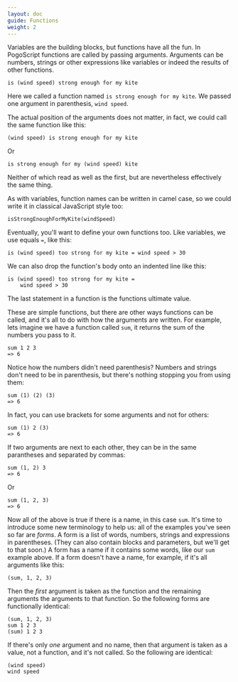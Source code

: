 ```yaml
---
layout: doc
guide: Functions
weight: 2
---
```


Variables are the building blocks, but functions have all the fun. In PogoScript functions are called by passing arguments. Arguments can be numbers, strings or other expressions like variables or indeed the results of other functions.

    is (wind speed) strong enough for my kite

Here we called a function named `is strong enough for my kite`. We passed one argument in parenthesis, `wind speed`.

The actual position of the arguments does not matter, in fact, we could call the same function like this:

    (wind speed) is strong enough for my kite

Or

    is strong enough for my (wind speed) kite

Neither of which read as well as the first, but are nevertheless effectively the same thing.

As with variables, function names can be written in camel case, so we could write it in classical JavaScript style too:

    isStrongEnoughForMyKite(windSpeed)

Eventually, you'll want to define your own functions too. Like variables, we use equals `=`, like this:

    is (wind speed) too strong for my kite = wind speed > 30

We can also drop the function's body onto an indented line like this:

    is (wind speed) too strong for my kite =
        wind speed > 30

The last statement in a function is the functions ultimate value.

These are simple functions, but there are other ways functions can be called, and it's all to do with how the arguments are written. For example, lets imagine we have a function called `sum`, it returns the sum of the numbers you pass to it.

    sum 1 2 3
    => 6

Notice how the numbers didn't need parenthesis? Numbers and strings don't need to be in parenthesis, but there's nothing stopping you from using them:

    sum (1) (2) (3)
    => 6

In fact, you can use brackets for some arguments and not for others:

    sum (1) 2 (3)
    => 6

If two arguments are next to each other, they can be in the same parantheses and separated by commas:

    sum (1, 2) 3
    => 6

Or

    sum (1, 2, 3)
    => 6

Now all of the above is true if there is a name, in this case `sum`. It's time to introduce some new terminology to help us: all of the examples you've seen so far are *forms*. A form is a list of words, numbers, strings and expressions in parentheses. (They can also contain blocks and parameters, but we'll get to that soon.) A form has a name if it contains some words, like our `sum` example above. If a form doesn't have a name, for example, if it's all arguments like this:

    (sum, 1, 2, 3)

Then the *first* argument is taken as the function and the remaining arguments the arguments to that function. So the following forms are functionally identical:

    (sum, 1, 2, 3)
    sum 1 2 3
    (sum) 1 2 3

If there's only *one* argument and no name, then that argument is taken as a value, not a function, and it's not called. So the following are identical:

    (wind speed)
    wind speed
